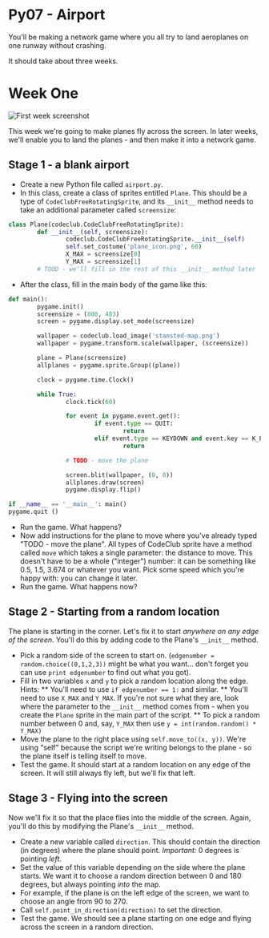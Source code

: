 Py07 - Airport
===============

You'll be making a network game where you all try to land aeroplanes on one runway without crashing.

It should take about three weeks.

Week One
=========

![First week screenshot](docs/early-screenshot.png)

This week we're going to make planes fly across the screen. In later weeks, we'll enable you to land the planes - and then make it into a network game.

Stage 1 - a blank airport
-----------------

* Create a new Python file called `airport.py`.
* In this class, create a class of sprites entitled `Plane`. This should be a type of `CodeClubFreeRotatingSprite`, and its `__init__` method needs to take an additional parameter called `screensize`:

```python
class Plane(codeclub.CodeClubFreeRotatingSprite):
        def __init__(self, screensize):
                codeclub.CodeClubFreeRotatingSprite.__init__(self)
                self.set_costume('plane_icon.png', 60)
                X_MAX = screensize[0]
                Y_MAX = screensize[1]
		# TOOD - we'll fill in the rest of this __init__ method later
```

* After the class, fill in the main body of the game like this:

```python
def main():
        pygame.init()
        screensize = (800, 483)
        screen = pygame.display.set_mode(screensize)

        wallpaper = codeclub.load_image('stansted-map.png')
        wallpaper = pygame.transform.scale(wallpaper, (screensize))

        plane = Plane(screensize)
        allplanes = pygame.sprite.Group((plane))

        clock = pygame.time.Clock()

        while True:
                clock.tick(60)

                for event in pygame.event.get():
                        if event.type == QUIT:
                                return
                        elif event.type == KEYDOWN and event.key == K_ESCAPE:
                                return

                # TODO - move the plane

                screen.blit(wallpaper, (0, 0))
                allplanes.draw(screen)
                pygame.display.flip()

if __name__ == '__main__': main()
pygame.quit ()
```

* Run the game. What happens?
* Now add instructions for the plane to move where you've already typed "TODO - move the plane". All types of CodeClub sprite have a method called `move` which takes a single parameter: the distance to move. This doesn't have to be a whole ("integer") number: it can be something like 0.5, 1.5, 3.674 or whatever you want. Pick some speed which you're happy with: you can change it later.
* Run the game. What happens now?

Stage 2 - Starting from a random location
---------------

The plane is starting in the corner. Let's fix it to start _anywhere on any edge of the screen_. You'll do this by adding code to the Plane's `__init__` method.

* Pick a random side of the screen to start on. (`edgenumber = random.choice((0,1,2,3))` might be what you want... don't forget you can use `print edgenumber` to find out what you got).
* Fill in two variables `x` and `y` to pick a random location along the edge. Hints:
** You'll need to use `if edgenumber == 1:` and similar.
** You'll need to use `X_MAX` and `Y_MAX`. If you're not sure what they are, look where the parameter to the `__init__` method comes from - when you create the `Plane` sprite in the main part of the script.
** To pick a random number between 0 and, say, `Y_MAX` then use `y = int(random.random() * Y_MAX)`
* Move the plane to the right place using `self.move_to((x, y))`. We're using "self" because the script we're writing belongs to the plane - so the plane itself is telling itself to move.
* Test the game. It should start at a random location on any edge of the screen. It will still always fly left, but we'll fix that left.

Stage 3 - Flying into the screen
-----------------

Now we'll fix it so that the place flies into the middle of the screen. Again, you'll do this by modifying the Plane's `__init__` method.

* Create a new variable called `direction`. This should contain the direction (in degrees) where the plane should point. *Important:* 0 degrees is pointing *left*.
* Set the value of this variable depending on the side where the plane starts. We want it to choose a random direction between 0 and 180 degrees, but always pointing _into_ the map.
* For example, if the plane is on the left edge of the screen, we want to choose an angle from 90 to 270.
* Call `self.point_in_direction(direction)` to set the direction.
* Test the game. We should see a plane starting on one edge and flying across the screen in a random direction.



